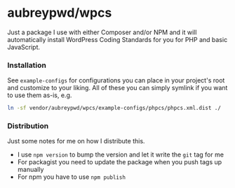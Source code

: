 # aubreypwd/wpcs

Just a package I use with either Composer and/or NPM and it will automatically install WordPress Coding Standards for you for PHP and basic JavaScript.

### Installation

See `example-configs` for configurations you can place in your project's root and customize
to your liking. All of these you can simply symlink if you want to use them as-is, e.g.

```bash
ln -sf vendor/aubreypwd/wpcs/example-configs/phpcs/phpcs.xml.dist ./
```

### Distribution

Just some notes for me on how I distribute this.

- I use `npm version` to bump the version and let it write the `git` tag for me
- For packagist you need to update the package when you push tags up manually
- For npm you have to use `npm publish`
